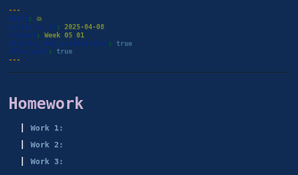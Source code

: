 ```yaml
---
title: 💥
published_at: 2025-04-08
snippet: Week 05 01
disable_html_sanitization: true
allow_math: true
---
```


<style>
  @import url('https://fonts.googleapis.com/css2?family=Cutive+Mono&display=swap');

h1, h3, h4, p, pre, ul, li {
  font-family: "Cutive Mono", monospace;
  font-weight: 700;
  font-style: normal;
  color:#CEB5D4;
}

 .text-gray-500, .markdown-body blockquote {color:#E872B0}
 .markdown-body {background-color:#102B53;}
  html {background-color:#102B53;}
  h1 {; font-weight: 800;}
  p, pre, ul {color:#7D9FC0;}
  .markdown-body a {color:#4E7AB1; text-decoration:underline;}
</style>

---

# Homework

> Work 1:

<div id="container1"></div>

<!-- --------------------------------------------------------------------- -->
<script type="module" >
  import * as THREE from '/scripts/threejs-master/build/three.module.js';

  import { AsciiEffect } from '/scripts/threejs-master/examples/jsm/effects/AsciiEffect.js';
	import { TrackballControls } from '/scripts/threejs-master/examples/jsm/controls/TrackballControls.js';


  console.log(THREE);

  const container = document.getElementById('container1');
  const width = container.parentNode.scrollWidth;
  const height = width * 9 / 16;
div.style.overflow = "hidden";
document.body.appendChild(container);

  let camera, controls, scene, renderer, effect;

  let sphere, plane;

  const start = Date.now();

  init();

  function init() {

    camera = new THREE.PerspectiveCamera( 70, window.innerWidth / window.innerHeight, 1, 1000 );
    camera.position.y = 150;
    camera.position.z = 500;

    scene = new THREE.Scene();
    scene.background = new THREE.Color( 0, 0, 0 );

    const pointLight1 = new THREE.PointLight( 0xffffff, 3, 0, 0 );
    pointLight1.position.set( 500, 500, 500 );
    scene.add( pointLight1 );

    const pointLight2 = new THREE.PointLight( 0xffffff, 1, 0, 0 );
    pointLight2.position.set( - 500, - 500, - 500 );
    scene.add( pointLight2 );

    sphere = new THREE.Mesh( new THREE.SphereGeometry( 200, 20, 10 ), new THREE.MeshPhongMaterial( { flatShading: true } ) );
    scene.add( sphere );

    // Plane

    plane = new THREE.Mesh( new THREE.PlaneGeometry( 400, 400 ), new THREE.MeshBasicMaterial( { color: 0xe0e0e0 } ) );
    plane.position.y = - 200;
    plane.rotation.x = - Math.PI / 2;
    scene.add( plane );

    renderer = new THREE.WebGLRenderer();
    renderer.setSize( window.innerWidth, window.innerHeight );
    renderer.setAnimationLoop( animate );

    effect = new AsciiEffect( renderer, ' .:-+*=%@#', { invert: true } );
    effect.setSize( window.innerWidth, window.innerHeight );
    effect.domElement.style.color = 'white';
    effect.domElement.style.backgroundColor = '#102B53';

    // Special case: append effect.domElement, instead of renderer.domElement.
    // AsciiEffect creates a custom domElement (a div container) where the ASCII elements are placed.

    document.body.appendChild( effect.domElement );

    controls = new TrackballControls( camera, effect.domElement );

    //

    window.addEventListener( 'resize', onWindowResize );

  }

  function onWindowResize() {

    camera.aspect = window.innerWidth / window.innerHeight;
    camera.updateProjectionMatrix();

    renderer.setSize( window.innerWidth, window.innerHeight );
    effect.setSize( window.innerWidth, window.innerHeight );

  }

  //

  function animate() {

    const timer = Date.now() - start;

    sphere.position.y = Math.abs( Math.sin( timer * 0.002 ) ) * 150;
    sphere.rotation.x = timer * 0.0003;
    sphere.rotation.z = timer * 0.0002;

    controls.update();

    effect.render( scene, camera );

  }
  
</script>

<!-- --------------------------------------------------------------------- -->

> Work 2:

<div id="container2"> </div>

> Work 3:

<div id="container3"> </div>

<!-- --------------------------------------------------------------------- -->
<script type="module">
  import * as THREE from '/scripts/threejs-master/build/three.module.js';

  import Stats from '/scripts/threejs-master/examples/jsm/libs/stats.module.js';

  import { OrbitControls } from '/scripts/threejs-master/examples/jsm/controls/OrbitControls.js';
  import { RoomEnvironment } from '/scripts/threejs-master/examples/jsm/environments/RoomEnvironment.js';

  import { GLTFLoader } from '/scripts/threejs-master/examples/jsm/loaders/GLTFLoader.js';
  import { DRACOLoader } from '/scripts/threejs-master/examples/jsm/loaders/DRACOLoader.js';


  const container = document.getElementById('container2');
  const width = container.parentNode.scrollWidth;
  const height = width * 9 / 16;

let mixer;

const clock = new THREE.Clock();
const container = document.getElementById( 'container' );

const stats = new Stats();
container.appendChild( stats.dom );

const renderer = new THREE.WebGLRenderer( { antialias: true } );
renderer.setPixelRatio( window.devicePixelRatio );
renderer.setSize( window.innerWidth, window.innerHeight );
container.appendChild( renderer.domElement );

const pmremGenerator = new THREE.PMREMGenerator( renderer );

const scene = new THREE.Scene();
scene.background = new THREE.Color( 0xbfe3dd );
scene.environment = pmremGenerator.fromScene( new RoomEnvironment(), 0.04 ).texture;

const camera = new THREE.PerspectiveCamera( 40, window.innerWidth / window.innerHeight, 1, 100 );
camera.position.set( 5, 2, 8 );

const controls = new OrbitControls( camera, renderer.domElement );
controls.target.set( 0, 0.5, 0 );
controls.update();
controls.enablePan = false;
controls.enableDamping = true;

const dracoLoader = new DRACOLoader();
dracoLoader.setDecoderPath( 'jsm/libs/draco/gltf/' );

const loader = new GLTFLoader();
loader.setDRACOLoader( dracoLoader );
loader.load( 'models/gltf/LittlestTokyo.glb', function ( gltf ) {

  const model = gltf.scene;
  model.position.set( 1, 1, 0 );
  model.scale.set( 0.01, 0.01, 0.01 );
  scene.add( model );

  mixer = new THREE.AnimationMixer( model );
  mixer.clipAction( gltf.animations[ 0 ] ).play();

  renderer.setAnimationLoop( animate );

}, undefined, function ( e ) {

  console.error( e );

} );


window.onresize = function () {

  camera.aspect = window.innerWidth / window.innerHeight;
  camera.updateProjectionMatrix();

  renderer.setSize( window.innerWidth, window.innerHeight );

};


function animate() {

  const delta = clock.getDelta();

  mixer.update( delta );

  controls.update();

  stats.update();

  renderer.render( scene, camera );

}

</script>

